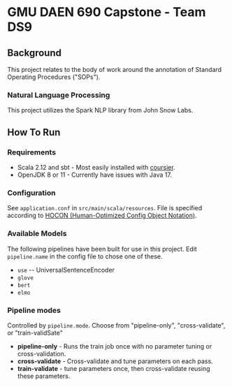 # GMU DAEN 690 Capstone - Team DS9

## Background

This project relates to the body of work around the annotation of Standard Operating Procedures ("SOPs").

### Natural Language Processing

This project utilizes the Spark NLP library from John Snow Labs.

## How To Run
### Requirements
- Scala 2.12 and sbt - Most easily installed with [coursier](https://get-coursier.io/docs/cli-installation).
- OpenJDK 8 or 11 - Currently have issues with Java 17.

### Configuration
See `application.conf` in `src/main/scala/resources`. File is specified according to [HOCON (Human-Optimized Config Object Notation)](https://github.com/lightbend/config/blob/main/HOCON.md).

### Available Models
The following pipelines have been built for use in this project. Edit `pipeline.name` in the config file to chose one of these.

- `use` -- UniversalSentenceEncoder
- `glove`
- `bert`
- `elmo`

### Pipeline modes
Controlled by `pipeline.mode`. Choose from "pipeline-only", "cross-validate", or "train-validSate"
- **pipeline-only** - Runs the train job once with no parameter tuning or cross-validation.
- **cross-validate** - Cross-validate and tune parameters on each pass.
- **train-validate** - tune parameters once, then cross-validate reusing these parameters.